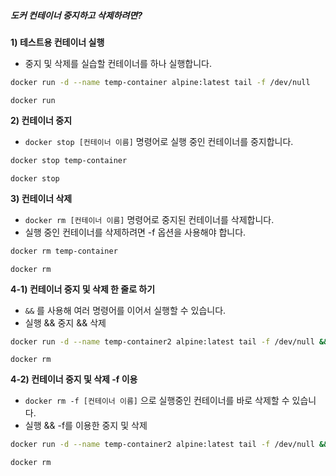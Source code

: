 ##### 도커 컨테이너 중지하고 삭제하려면? #####

**1) 테스트용 컨테이너 실행**

* 중지 및 삭제를 실습할 컨테이너를 하나 실행합니다.

```bash
docker run -d --name temp-container alpine:latest tail -f /dev/null
```

```tech
docker run
```

**2) 컨테이너 중지**

* `docker stop [컨테이너 이름]` 명령어로 실행 중인 컨테이너를 중지합니다.

```bash
docker stop temp-container
```

```tech
docker stop
```

**3) 컨테이너 삭제**

* `docker rm [컨테이너 이름]` 명령어로 중지된 컨테이너를 삭제합니다.
* 실행 중인 컨테이너를 삭제하려면 -f 옵션을 사용해야 합니다.

```bash
docker rm temp-container
```

```tech
docker rm
```

**4-1) 컨테이너 중지 및 삭제 한 줄로 하기**

* `&&` 를 사용해 여러 명령어를 이어서 실행할 수 있습니다.
* 실행 && 중지 && 삭제

```bash
docker run -d --name temp-container2 alpine:latest tail -f /dev/null && docker stop temp-container2 && docker rm temp-container2
```

```tech
docker rm
```

**4-2) 컨테이너 중지 및 삭제 -f 이용**

* `docker rm -f [컨테이너 이름]` 으로 실행중인 컨테이너를 바로 삭제할 수 있습니다.
* 실행 && -f를 이용한 중지 및 삭제

```bash
docker run -d --name temp-container2 alpine:latest tail -f /dev/null && docker rm -f temp-container2
```

```tech
docker rm
```
